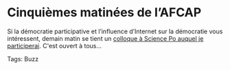 # Cinquièmes matinées de l’AFCAP

Si la démocratie participative et l’influence d’Internet sur la démocratie vous intéressent, demain matin se tient un [colloque à Science Po auquel je participerai](http://www.affairespubliques.com/fr/colloque_06122006.htm). C'est ouvert à tous...

Tags: Buzz